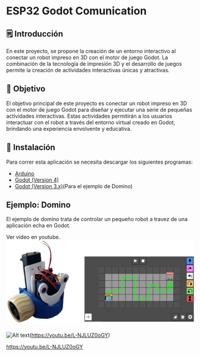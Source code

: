 # ESP32 Godot Comunication

## 🗒 Introducción
En este proyecto, se propone la creación de un entorno interactivo al conectar un robot impreso en 3D con el motor de juego Godot. La combinación de la tecnología de impresión 3D y el desarrollo de juegos permite la creación de actividades interactivas únicas y atractivas.

## 🎯 Objetivo
El objetivo principal de este proyecto es conectar un robot impreso en 3D con el motor de juego Godot para diseñar y ejecutar una serie de pequeñas actividades interactivas. Estas actividades permitirán a los usuarios interactuar con el robot a través del entorno virtual creado en Godot, brindando una experiencia envolvente y educativa.

## 🔨 Instalación
Para correr esta aplicación se necesita descargar los siguientes programas:
* [Arduino](https://www.arduino.cc/en/software)
* [Godot (Version 4)](https://godotengine.org/download/)
* [Godot (Version 3.x)](https://godotengine.org/download/)(Para el ejemplo de Domino)


## Ejemplo: Domino
El ejemplo de domino trata de controlar un pequeño robot a travez de una aplicación echa en Godot.

Ver video en youtube.
![Alt text](img/img_01.png)

![Alt text](https://img.youtube.com/vi/L-NJLUZ0oGY/0.jpg)(https://youtu.be/L-NJLUZ0oGY)


https://youtu.be/L-NJLUZ0oGY
